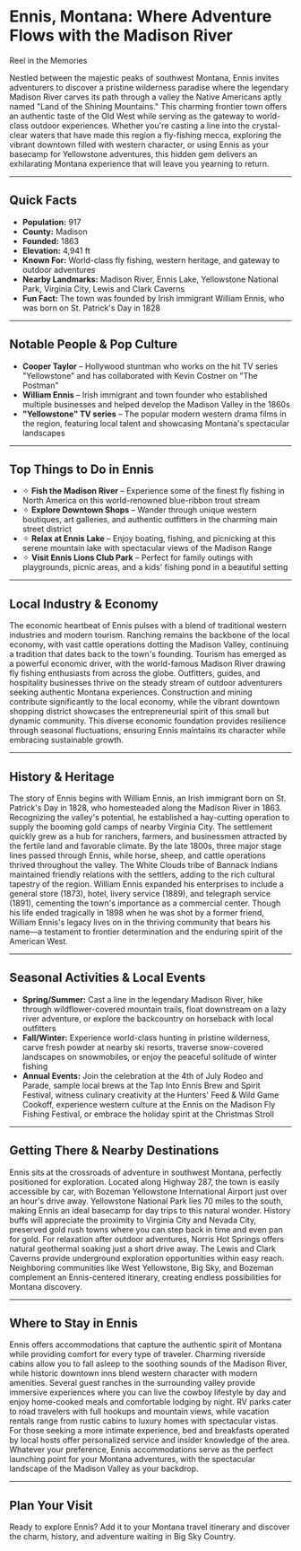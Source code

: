 # Ennis, Montana: Where Adventure Flows with the Madison River
Reel in the Memories

Nestled between the majestic peaks of southwest Montana, Ennis invites adventurers to discover a pristine wilderness paradise where the legendary Madison River carves its path through a valley the Native Americans aptly named "Land of the Shining Mountains." This charming frontier town offers an authentic taste of the Old West while serving as the gateway to world-class outdoor experiences. Whether you're casting a line into the crystal-clear waters that have made this region a fly-fishing mecca, exploring the vibrant downtown filled with western character, or using Ennis as your basecamp for Yellowstone adventures, this hidden gem delivers an exhilarating Montana experience that will leave you yearning to return.

---

## Quick Facts

- **Population:** 917
- **County:** Madison
- **Founded:** 1863
- **Elevation:** 4,941 ft
- **Known For:** World-class fly fishing, western heritage, and gateway to outdoor adventures
- **Nearby Landmarks:** Madison River, Ennis Lake, Yellowstone National Park, Virginia City, Lewis and Clark Caverns
- **Fun Fact:** The town was founded by Irish immigrant William Ennis, who was born on St. Patrick's Day in 1828

---

## Notable People & Pop Culture

- **Cooper Taylor** – Hollywood stuntman who works on the hit TV series "Yellowstone" and has collaborated with Kevin Costner on "The Postman"
- **William Ennis** – Irish immigrant and town founder who established multiple businesses and helped develop the Madison Valley in the 1860s
- **"Yellowstone" TV series** – The popular modern western drama films in the region, featuring local talent and showcasing Montana's spectacular landscapes

---

## Top Things to Do in Ennis

- ✧ **Fish the Madison River** – Experience some of the finest fly fishing in North America on this world-renowned blue-ribbon trout stream
- ✧ **Explore Downtown Shops** – Wander through unique western boutiques, art galleries, and authentic outfitters in the charming main street district
- ✧ **Relax at Ennis Lake** – Enjoy boating, fishing, and picnicking at this serene mountain lake with spectacular views of the Madison Range
- ✧ **Visit Ennis Lions Club Park** – Perfect for family outings with playgrounds, picnic areas, and a kids' fishing pond in a beautiful setting

---

## Local Industry & Economy

The economic heartbeat of Ennis pulses with a blend of traditional western industries and modern tourism. Ranching remains the backbone of the local economy, with vast cattle operations dotting the Madison Valley, continuing a tradition that dates back to the town's founding. Tourism has emerged as a powerful economic driver, with the world-famous Madison River drawing fly fishing enthusiasts from across the globe. Outfitters, guides, and hospitality businesses thrive on the steady stream of outdoor adventurers seeking authentic Montana experiences. Construction and mining contribute significantly to the local economy, while the vibrant downtown shopping district showcases the entrepreneurial spirit of this small but dynamic community. This diverse economic foundation provides resilience through seasonal fluctuations, ensuring Ennis maintains its character while embracing sustainable growth.

---

## History & Heritage

The story of Ennis begins with William Ennis, an Irish immigrant born on St. Patrick's Day in 1828, who homesteaded along the Madison River in 1863. Recognizing the valley's potential, he established a hay-cutting operation to supply the booming gold camps of nearby Virginia City. The settlement quickly grew as a hub for ranchers, farmers, and businessmen attracted by the fertile land and favorable climate. By the late 1800s, three major stage lines passed through Ennis, while horse, sheep, and cattle operations thrived throughout the valley. The White Clouds tribe of Bannack Indians maintained friendly relations with the settlers, adding to the rich cultural tapestry of the region. William Ennis expanded his enterprises to include a general store (1873), hotel, livery service (1889), and telegraph service (1891), cementing the town's importance as a commercial center. Though his life ended tragically in 1898 when he was shot by a former friend, William Ennis's legacy lives on in the thriving community that bears his name—a testament to frontier determination and the enduring spirit of the American West.

---

## Seasonal Activities & Local Events

- **Spring/Summer:** Cast a line in the legendary Madison River, hike through wildflower-covered mountain trails, float downstream on a lazy river adventure, or explore the backcountry on horseback with local outfitters
- **Fall/Winter:** Experience world-class hunting in pristine wilderness, carve fresh powder at nearby ski resorts, traverse snow-covered landscapes on snowmobiles, or enjoy the peaceful solitude of winter fishing
- **Annual Events:** Join the celebration at the 4th of July Rodeo and Parade, sample local brews at the Tap Into Ennis Brew and Spirit Festival, witness culinary creativity at the Hunters' Feed & Wild Game Cookoff, experience western culture at the Ennis on the Madison Fly Fishing Festival, or embrace the holiday spirit at the Christmas Stroll

---

## Getting There & Nearby Destinations

Ennis sits at the crossroads of adventure in southwest Montana, perfectly positioned for exploration. Located along Highway 287, the town is easily accessible by car, with Bozeman Yellowstone International Airport just over an hour's drive away. Yellowstone National Park lies 70 miles to the south, making Ennis an ideal basecamp for day trips to this natural wonder. History buffs will appreciate the proximity to Virginia City and Nevada City, preserved gold rush towns where you can step back in time and even pan for gold. For relaxation after outdoor adventures, Norris Hot Springs offers natural geothermal soaking just a short drive away. The Lewis and Clark Caverns provide underground exploration opportunities within easy reach. Neighboring communities like West Yellowstone, Big Sky, and Bozeman complement an Ennis-centered itinerary, creating endless possibilities for Montana discovery.

---

## Where to Stay in Ennis

Ennis offers accommodations that capture the authentic spirit of Montana while providing comfort for every type of traveler. Charming riverside cabins allow you to fall asleep to the soothing sounds of the Madison River, while historic downtown inns blend western character with modern amenities. Several guest ranches in the surrounding valley provide immersive experiences where you can live the cowboy lifestyle by day and enjoy home-cooked meals and comfortable lodging by night. RV parks cater to road travelers with full hookups and mountain views, while vacation rentals range from rustic cabins to luxury homes with spectacular vistas. For those seeking a more intimate experience, bed and breakfasts operated by local hosts offer personalized service and insider knowledge of the area. Whatever your preference, Ennis accommodations serve as the perfect launching point for your Montana adventures, with the spectacular landscape of the Madison Valley as your backdrop.

---

## Plan Your Visit

Ready to explore Ennis? Add it to your Montana travel itinerary and discover the charm, history, and adventure waiting in Big Sky Country.
